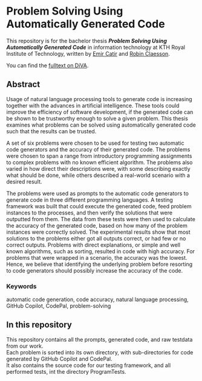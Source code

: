 # Problem Solving Using Automatically Generated Code
This repository is for the bachelor thesis ***Problem Solving Using Automatically Generated Code*** in information technology at KTH Royal Institute of Technology, written by [Emir Catir](https://github.com/empazi) and [Robin Claesson](https://github.com/RobinClaesson). 

You can find the [fulltext on DiVA](https://kth.diva-portal.org/smash/record.jsf?pid=diva2%3A1770592&dswid=-4134).

## Abstract 
Usage of natural language processing tools to generate code is increasing
together with the advances in artificial intelligence. These tools could improve
the efficiency of software development, if the generated code can be shown
to be trustworthy enough to solve a given problem. This thesis examines
what problems can be solved using automatically generated code such that
the results can be trusted.

A set of six problems were chosen to be used for testing two automatic
code generators and the accuracy of their generated code. The problems
were chosen to span a range from introductory programming assignments
to complex problems with no known efficient algorithm. The problems also
varied in how direct their descriptions were, with some describing exactly what
should be done, while others described a real-world scenario with a desired
result.

The problems were used as prompts to the automatic code generators to
generate code in three different programming languages. A testing framework
was built that could execute the generated code, feed problem instances to the
processes, and then verify the solutions that were outputted from them. The
data from these tests were then used to calculate the accuracy of the generated
code, based on how many of the problem instances were correctly solved.
The experimental results show that most solutions to the problems either
got all outputs correct, or had few or no correct outputs. Problems with
direct explanations, or simple and well known algorithms, such as sorting,
resulted in code with high accuracy. For problems that were wrapped in a
scenario, the accuracy was the lowest. Hence, we believe that identifying
the underlying problem before resorting to code generators should possibly
increase the accuracy of the code.

### Keywords 
automatic code generation, code accuracy, natural language processing, GitHub Copilot, CodePal, problem-solving

## In this repository  
This repository contains all the prompts, generated code, and raw testdata from our work.<br>
Each problem is sorted into its own directory, with sub-directories for code generated by GitHub Copilot and CodePal.<br>
It also contains the source code for our testing framework, and all performed tests, int the directory ProgramTests. <br>
